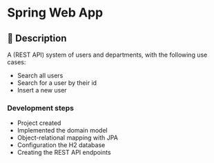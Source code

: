 # Spring Web App

## 📖  Description

A (REST API) system of users and departments, with the following use cases:
- Search all users
- Search for a user by their id
- Insert a new user

### Development steps

- Project created
- Implemented the domain model
- Object-relational mapping with JPA
- Configuration the H2 database
- Creating the REST API endpoints

